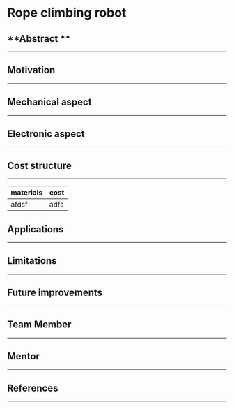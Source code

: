 #	**Rope climbing robot**

<!--- image -->


##  **Abstract **
------------------------
<!--- abstract-->
## **Motivation**
-----------------------
<!-- motivation-->
## **Mechanical aspect**
---------------------------------
## **Electronic aspect**
----
<!-- Electronic aspect-->
## **Cost structure**
--------
<!-- cost structure-->

| materials|cost|
|:-----|:-----|
|afdsf|adfs|

## **Applications**
-----
<!-- apllications-->
## **Limitations**
----
<!--limisgdh-->
## **Future improvements**
-----
<!-- ft-->
## **Team Member**
-----
<!--tm-->
## **Mentor**
----
<!-- men-->
## **References**
-------
<!--References-->

